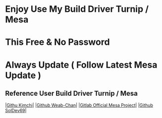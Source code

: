 # Enjoy Use My Build Driver Turnip / Mesa
# This Free & No Password 
# Always Update ( Follow Latest Mesa Update )

## Reference User Build Driver Turnip / Mesa
|[Githu Kimchi](https://github.com/K11MCH1/freedreno_turnip-CI)|
|[Github Weab-Chan](https://github.com/Weab-chan/freedreno_turnip-CI)|
|[Gitlab Official Mesa Project](https://gitlab.freedesktop.org/mesa/mesa)|
|[Github SolDev69](https://github.com/SolDev69/unified-mesa-project)|

